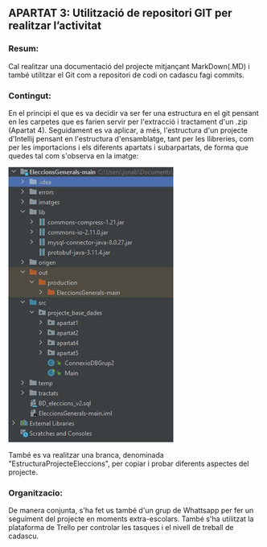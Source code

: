 ## APARTAT 3: Utilització de repositori GIT per realitzar l’activitat

### Resum:
Cal realitzar una documentació del projecte mitjançant MarkDown(.MD) i també
utilitzar el Git com a repositori de codi on cadascu fagi commits.

### Contingut:
En el principi el que es va decidir va ser fer una estructura en el git pensant en les carpetes que es farien
servir per l'extracció i tractament d'un .zip (Apartat 4). Seguidament es va aplicar, a més, l'estructura d'un 
projecte d'Intellij pensant en l'estructura d'ensamblatge, tant per les llibreries, com per les importacions i
els diferents apartats i subarpartats, de forma que quedes tal com s'observa en la imatge:

![Estructura](../../../imatges/EstructuraIntellij.jpeg)

També es va realitzar una branca, denominada "EstructuraProjecteEleccions", per copiar i probar diferents 
aspectes del projecte.

### Organitzacio:
De manera conjunta, s'ha fet us també d'un grup de Whattsapp per fer un seguiment del projecte en moments
extra-escolars. També s'ha utilitzat la plataforma de Trello per controlar les tasques i el nivell de treball
de cadascu.
